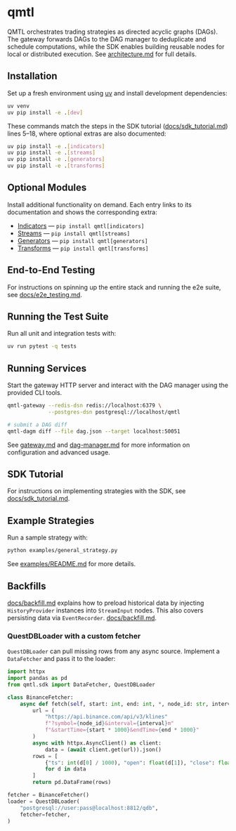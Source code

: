 # qmtl

QMTL orchestrates trading strategies as directed acyclic graphs (DAGs). The gateway forwards DAGs to the DAG manager to deduplicate and schedule computations, while the SDK enables building reusable nodes for local or distributed execution. See [architecture.md](architecture.md) for full details.

## Installation

Set up a fresh environment using [uv](https://github.com/astral-sh/uv) and
install development dependencies:

```bash
uv venv
uv pip install -e .[dev]
```

These commands match the steps in the SDK tutorial
([docs/sdk_tutorial.md](docs/sdk_tutorial.md)) lines 5&ndash;18, where optional
extras are also documented:

```bash
uv pip install -e .[indicators]
uv pip install -e .[streams]
uv pip install -e .[generators]
uv pip install -e .[transforms]
```

## Optional Modules

Install additional functionality on demand. Each entry links to its
documentation and shows the corresponding extra:

- [Indicators](qmtl/indicators/README.md) &mdash; `pip install qmtl[indicators]`
- [Streams](qmtl/streams/README.md) &mdash; `pip install qmtl[streams]`
- [Generators](qmtl/generators/README.md) &mdash; `pip install qmtl[generators]`
- [Transforms](qmtl/transforms/README.md) &mdash; `pip install qmtl[transforms]`

## End-to-End Testing

For instructions on spinning up the entire stack and running the e2e suite, see [docs/e2e_testing.md](docs/e2e_testing.md).

## Running the Test Suite

Run all unit and integration tests with:

```bash
uv run pytest -q tests
```

## Running Services

Start the gateway HTTP server and interact with the DAG manager using the
provided CLI tools.

```bash
qmtl-gateway --redis-dsn redis://localhost:6379 \
             --postgres-dsn postgresql://localhost/qmtl

# submit a DAG diff
qmtl-dagm diff --file dag.json --target localhost:50051
```

See [gateway.md](gateway.md) and [dag-manager.md](dag-manager.md) for more
information on configuration and advanced usage.

## SDK Tutorial

For instructions on implementing strategies with the SDK, see
[docs/sdk_tutorial.md](docs/sdk_tutorial.md).

## Example Strategies

Run a sample strategy with:

```bash
python examples/general_strategy.py
```

See [examples/README.md](examples/README.md) for more details.

## Backfills

[docs/backfill.md](docs/backfill.md) explains how to preload historical data by
injecting `HistoryProvider` instances
into `StreamInput` nodes. This also covers persisting data via `EventRecorder`.
[docs/backfill.md](docs/backfill.md).

### QuestDBLoader with a custom fetcher

`QuestDBLoader` can pull missing rows from any async source. Implement a
`DataFetcher` and pass it to the loader:

```python
import httpx
import pandas as pd
from qmtl.sdk import DataFetcher, QuestDBLoader

class BinanceFetcher:
    async def fetch(self, start: int, end: int, *, node_id: str, interval: int) -> pd.DataFrame:
        url = (
            "https://api.binance.com/api/v3/klines"
            f"?symbol={node_id}&interval={interval}m"
            f"&startTime={start * 1000}&endTime={end * 1000}"
        )
        async with httpx.AsyncClient() as client:
            data = (await client.get(url)).json()
        rows = [
            {"ts": int(d[0] / 1000), "open": float(d[1]), "close": float(d[4])}
            for d in data
        ]
        return pd.DataFrame(rows)

fetcher = BinanceFetcher()
loader = QuestDBLoader(
    "postgresql://user:pass@localhost:8812/qdb",
    fetcher=fetcher,
)
```

